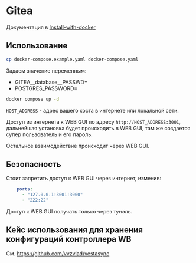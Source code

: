 # Gitea

Документация в [Install-with-docker](https://docs.gitea.com/installation/install-with-docker)

## Использование

```bash
cp docker-compose.example.yaml docker-compose.yaml
```

Задаем значение переменным:

- GITEA__database__PASSWD=
- POSTGRES_PASSWORD=

```bash
docker compose up -d
```

`HOST_ADDRESS` - адрес вашего хоста в интернете или локальной сети.

Доступ из интернета к WEB GUI по адресу `http://HOST_ADDRESS:3001`, дальнейшая установка будет происходить в WEB GUI, там же создается супер пользователь и его пароль.

Остальное взаимодействие происходит через WEB GUI.

## Безопасность

Стоит запретить доступ к WEB GUI через интернет, изменив:

```yaml
    ports:
      - "127.0.0.1:3001:3000"
      - "222:22"
```

Доступ к WEB GUI получать только через тунэль.

## Кейс использования для хранения конфигураций контроллера WB

См. <https://github.com/vvzvlad/vestasync>
